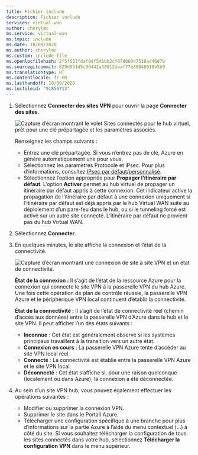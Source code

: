 ```yaml
---
title: Fichier include
description: Fichier include
services: virtual-wan
author: cherylmc
ms.service: virtual-wan
ms.topic: include
ms.date: 10/08/2020
ms.author: cherylmc
ms.custom: include file
ms.openlocfilehash: 2f5f653fdaf9df5d1bb2cf87d06047510ad46d7b
ms.sourcegitcommit: 829d951d5c90442a38012daaf77e86046018e5b9
ms.translationtype: HT
ms.contentlocale: fr-FR
ms.lasthandoff: 10/09/2020
ms.locfileid: "91856713"
---
```

1. Sélectionnez **Connecter des sites VPN** pour ouvrir la page **Connecter des sites**.

    ![Capture d’écran montrant le volet Sites connectés pour le hub virtuel, prêt pour une clé prépartagée et les paramètres associés.](./media/virtual-wan-tutorial-connect-vpn-site-include/connect.png "se connecter")

   Renseignez les champs suivants :

   * Entrez une clé prépartagée. Si vous n’entrez pas de clé, Azure en génère automatiquement une pour vous.
   * Sélectionnez les paramètres Protocole et IPsec. Pour plus d’informations, consultez [IPsec par défaut/personnalisé](../articles/virtual-wan/virtual-wan-ipsec.md).
   * Sélectionnez l’option appropriée pour **Propager l’itinéraire par défaut**. L’option **Activer** permet au hub virtuel de propager un itinéraire par défaut appris à cette connexion. Cet indicateur active la propagation de l’itinéraire par défaut à une connexion uniquement si l’itinéraire par défaut est déjà appris par le hub Virtual WAN suite au déploiement d’un pare-feu dans le hub, ou si le tunneling forcé est activé sur un autre site connecté. L’itinéraire par défaut ne provient pas du hub Virtual WAN.

2. Sélectionnez **Connecter**.
3. En quelques minutes, le site affiche la connexion et l’état de la connectivité.

   ![Capture d’écran montrant une connexion de site à site VPN et un état de connectivité.](./media/virtual-wan-tutorial-connect-vpn-site-include/status.png "status")

   **État de la connexion :** Il s’agit de l’état de la ressource Azure pour la connexion qui connecte le site VPN à la passerelle VPN du hub Azure. Une fois cette opération de plan de contrôle réussie, la passerelle VPN Azure et le périphérique VPN local continuent d’établir la connectivité.

   **État de la connectivité :** Il s’agit de l’état de connectivité réel (chemin d’accès aux données) entre la passerelle VPN d’Azure dans le hub et le site VPN. Il peut afficher l’un des états suivants :

    * **Inconnue** : Cet état est généralement observé si les systèmes principaux travaillent à la transition vers un autre état.
    * **Connexion en cours** : La passerelle VPN Azure tente d’accéder au site VPN local réel.
    * **Connecté** : La connectivité est établie entre la passerelle VPN Azure et le site VPN local.
    * **Déconnecté** : Cet état s’affiche si, pour une raison quelconque (localement ou dans Azure), la connexion a été déconnectée.
4. Au sein d’un site VPN hub, vous pouvez également effectuer les opérations suivantes : 

   * Modifier ou supprimer la connexion VPN.
   * Supprimer le site dans le Portail Azure.
   * Télécharger une configuration spécifique à une branche pour plus d’informations sur la partie Azure à l’aide du menu contextuel (…) à côté du site. Si vous souhaitez télécharger la configuration de tous les sites connectés dans votre hub, sélectionnez **Télécharger la configuration VPN** dans le menu supérieur.
